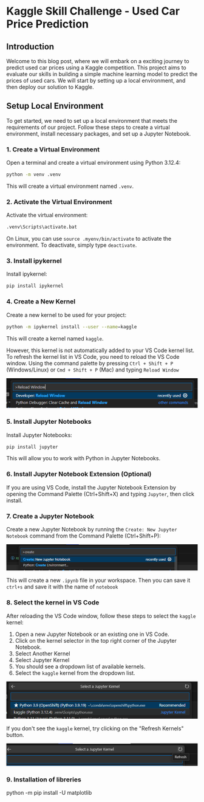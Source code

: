 
**Kaggle Skill Challenge - Used Car Price Prediction**
======================================================

**Introduction**
---------------

Welcome to this blog post, where we will embark on a exciting journey to predict used car prices using a Kaggle competition. This project aims to evaluate our skills in building a simple machine learning model to predict the prices of used cars. We will start by setting up a local environment, and then deploy our solution to Kaggle.

**Setup Local Environment**
---------------------------

To get started, we need to set up a local environment that meets the requirements of our project. Follow these steps to create a virtual environment, install necessary packages, and set up a Jupyter Notebook.

### 1. Create a Virtual Environment

Open a terminal and create a virtual environment using Python 3.12.4:
```bash
python -m venv .venv
```
This will create a virtual environment named `.venv`.

### 2. Activate the Virtual Environment

Activate the virtual environment:
```bash
.venv\Scripts\activate.bat
```
On Linux, you can use `source .myenv/bin/activate` to activate the environment. To deactivate, simply type `deactivate`.

### 3. Install ipykernel

Install ipykernel:
```bash
pip install ipykernel
```
### 4. Create a New Kernel

Create a new kernel to be used for your project:
```bash
python -m ipykernel install --user --name=kaggle
```
This will create a kernel named `kaggle`.

However, this kernel is not automatically added to your VS Code kernel list.
To refresh the kernel list in VS Code, you need to reload the VS Code window. 
Using the command palette by pressing `Ctrl + Shift + P` (Windows/Linux) or `Cmd + Shift + P` (Mac) and typing `Reload Window`

![](assets/2024-06-15-15-48-05.png)


### 5. Install Jupyter Notebooks

Install Jupyter Notebooks:

```bash
pip install jupyter
```

This will allow you to work with Python in Jupyter Notebooks.

### 6. Install Jupyter Notebook Extension (Optional)

If you are using VS Code, install the Jupyter Notebook Extension by opening the Command Palette (Ctrl+Shift+X) and typing `Jupyter`, then click install.

### 7. Create a Jupyter Notebook

Create a new Jupyter Notebook by running the `Create: New Jupyter Notebook` command from the Command Palette (Ctrl+Shift+P):

![](assets/2024-06-15-15-39-35.png)

This will create a new `.ipynb` file in your workspace.
Then you can save it `ctrl+s` and save it with the name of `notebook`
### 8. Select the kernel in VS Code

After reloading the VS Code window, follow these steps to select the `kaggle` kernel:

1. Open a new Jupyter Notebook or an existing one in VS Code.
2. Click on the kernel selector in the top right corner of the Jupyter Notebook.
4. Select Another Kernel
4. Select Jupyter Kernel
3. You should see a dropdown list of available kernels.
4. Select the `kaggle` kernel from the dropdown list.

![](assets/2024-06-15-15-51-20.png)

 If you don't see the `kaggle` kernel, try clicking on the "Refresh Kernels" button.

![](assets/2024-06-15-15-54-25.png)

### 9. Installation of libreries
python -m pip install -U matplotlib
